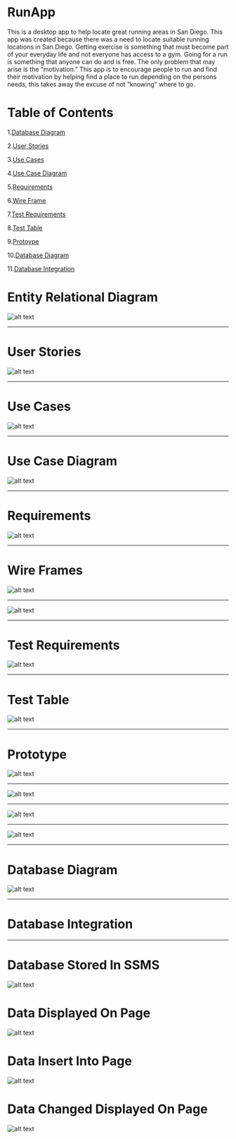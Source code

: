 # RunApp
This is a desktop app to help locate great running areas in San Diego.
This app was created because there was a need to locate suitable running locations in San Diego. Getting exercise is something that must become part of your everyday life and not everyone has access to a gym. Going for a run is something that anyone can do and is free. The only problem that may arise is the “motivation.” This app is to encourage people to run and find their motivation by helping find a place to run depending on the persons needs, this takes away the excuse of not “knowing” where to go.

# Table of Contents


1.[Database Diagram](https://github.com/topher-chris/RunApp/blob/master/Database%20Diagram.jpg)

2.[User Stories](https://github.com/topher-chris/RunApp/blob/master/User%20Stories.PNG)

3.[Use Cases](https://github.com/topher-chris/RunApp/blob/master/Use%20Cases.PNG)

4.[Use Case Diagram](https://github.com/topher-chris/RunApp/blob/master/Use-Case%20Diagram%20(UML).png)

5.[Requirements](https://github.com/topher-chris/RunApp/blob/master/Requirements.PNG)

6.[Wire Frame](https://github.com/topher-chris/RunApp/blob/master/WireFrame%20Page-1.jpg)

7.[Test Requirements](https://github.com/topher-chris/RunApp/blob/master/Test%20Requirements.PNG)

8.[Test Table](https://github.com/topher-chris/RunApp/blob/master/Test%20Table.PNG)

9.[Protoype](https://github.com/topher-chris/RunApp/blob/master/Prototype.html)

10.[Database Diagram](https://github.com/topher-chris/RunApp/blob/master/Model%20Classes/Databse%20Diagram.PNG)

[](https://github.com/topher-chris/RunApp/blob/master/MainPage.PNG)

11.[Database Integration](https://github.com/topher-chris/RunApp/tree/master/images)





# Entity Relational Diagram
![alt text](https://github.com/topher-chris/RunApp/blob/master/Database%20Diagram.jpg)

___
# User Stories
![alt text](https://github.com/topher-chris/RunApp/blob/master/User%20Stories.PNG)

___
# Use Cases
![alt text](https://github.com/topher-chris/RunApp/blob/master/Use%20Cases.PNG)

___
# Use Case Diagram
![alt text](https://github.com/topher-chris/RunApp/blob/master/Use-Case%20Diagram%20(UML).png)

___
# Requirements
![alt text](https://github.com/topher-chris/RunApp/blob/master/Requirements.PNG)

___
# Wire Frames
![alt text](https://github.com/topher-chris/RunApp/blob/master/WireFrame%20Page-1.jpg)

___

![alt text](https://github.com/topher-chris/RunApp/blob/master/WireFram-Page-2.jpg)
 
___
# Test Requirements 

![alt text](https://github.com/topher-chris/RunApp/blob/master/Test%20Requirements.PNG)

___
# Test Table
![alt text](https://github.com/topher-chris/RunApp/blob/master/Test%20Table.PNG)

___
# Prototype

![alt text](https://github.com/topher-chris/RunApp/blob/master/Prototype1.PNG)

___
![alt text](https://github.com/topher-chris/RunApp/blob/master/Prototype2.PNG)
___

![alt text](https://github.com/topher-chris/RunApp/blob/master/Prototype3.PNG)

___

![alt text](https://github.com/topher-chris/RunApp/blob/master/MainPage.PNG)

___
# Database Diagram
![alt text](https://github.com/topher-chris/RunApp/blob/master/Model%20Classes/Databse%20Diagram.PNG)

___
# Database Integration
___
# Database Stored In SSMS
![alt text](https://github.com/topher-chris/RunApp/blob/master/images/SSMS.PNG?raw=true)

# Data Displayed On Page
![alt text](https://github.com/topher-chris/RunApp/blob/master/images/Before%20Input.PNG)
# Data Insert Into Page
![alt text](https://github.com/topher-chris/RunApp/blob/master/images/Data%20Input.PNG)
# Data Changed Displayed On Page
![alt text](https://github.com/topher-chris/RunApp/blob/master/images/After%20Input.PNG)
